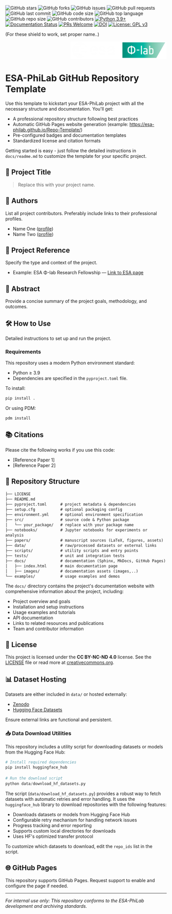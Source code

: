 ![GitHub stars](https://img.shields.io/github/stars/ESA-PhiLab/Repo-Template.svg)
![GitHub forks](https://img.shields.io/github/forks/ESA-PhiLab/Repo-Template.svg)
![GitHub issues](https://img.shields.io/github/issues/ESA-PhiLab/Repo-Template.svg)
![GitHub pull requests](https://img.shields.io/github/issues-pr/ESA-PhiLab/Repo-Template.svg)
![GitHub last commit](https://img.shields.io/github/last-commit/ESA-PhiLab/Repo-Template.svg)
![GitHub code size](https://img.shields.io/github/languages/code-size/ESA-PhiLab/Repo-Template.svg)
![GitHub top language](https://img.shields.io/github/languages/top/ESA-PhiLab/Repo-Template.svg)
![GitHub repo size](https://img.shields.io/github/repo-size/ESA-PhiLab/Repo-Template.svg)
![GitHub contributors](https://img.shields.io/github/contributors/ESA-PhiLab/Repo-Template.svg)
[![Python 3.9+](https://img.shields.io/badge/python-3.9+-blue.svg)](https://www.python.org/downloads/)
[![Documentation Status](https://img.shields.io/badge/docs-latest-green.svg)](https://github.com/ESA-PhiLab/Repo-Template/wiki)
[![PRs Welcome](https://img.shields.io/badge/PRs-welcome-brightgreen.svg)](https://makeapullrequest.com)
[![DOI](https://zenodo.org/badge/DOI/10.5281/zenodo.15332053.svg)](https://doi.org/10.5281/zenodo.15332053)
[![License: GPL v3](https://img.shields.io/badge/License-GPLv3-blue.svg)](https://www.gnu.org/licenses/gpl-3.0)

(For these shield to work, set proper name..)

<div align="right" style='margin-bottom: 2em;'>
  <img src="./docs/images/logo.png" alt="ESA-PhiLab Logo">
</div>


# ESA-PhiLab GitHub Repository Template



Use this template to kickstart your ESA-PhiLab project with all the necessary structure and documentation. You'll get:
- A professional repository structure following best practices
- Automatic GitHub Pages website generation (example: https://esa-philab.github.io/Repo-Template/)
- Pre-configured badges and documentation templates
- Standardized license and citation formats

Getting started is easy - just follow the detailed instructions in `docs/readme.md` to customize the template for your specific project.

## 📌 Project Title
> Replace this with your project name.

## 👥 Authors
List all project contributors. Preferably include links to their professional profiles.

- Name One ([profile](https://example.com))  
- Name Two ([profile](https://example.com))

## 📖 Project Reference
Specify the type and context of the project.

- Example: ESA Φ-lab Research Fellowship — [Link to ESA page](https://philab.esa.int)

## 📝 Abstract
Provide a concise summary of the project goals, methodology, and outcomes.

## 🛠️ How to Use
Detailed instructions to set up and run the project.

### Requirements
This repository uses a modern Python environment standard:
- Python ≥ 3.9
- Dependencies are specified in the `pyproject.toml` file.

To install:
```bash
pip install .
```
Or using PDM:
```bash
pdm install
```

## 📚 Citations
Please cite the following works if you use this code:
- [Reference Paper 1]
- [Reference Paper 2]

## 📂 Repository Structure
```
├── LICENSE
├── README.md
├── pyproject.toml      # project metadata & dependencies
├── setup.cfg           # optional packaging config
├── environment.yml     # optional environment specification
├── src/                # source code & Python package
│   └── your_package/   # replace with your package name
├── notebooks/          # Jupyter notebooks for experiments or analysis
├── papers/             # manuscript sources (LaTeX, figures, assets)
├── data/               # raw/processed datasets or external links
├── scripts/            # utility scripts and entry points
├── tests/              # unit and integration tests
├── docs/               # documentation (Sphinx, MkDocs, GitHub Pages)
│   ├── index.html      # main documentation page
│   ├── images/         # documentation assets (images,..)
└── examples/           # usage examples and demos
```

The `docs/` directory contains the project's documentation website with comprehensive information about the project, including:
- Project overview and goals
- Installation and setup instructions
- Usage examples and tutorials
- API documentation
- Links to related resources and publications
- Team and contributor information


## 📄 License
This project is licensed under the **CC BY-NC-ND 4.0** license. See the [LICENSE](./LICENSE) file or read more at [creativecommons.org](https://creativecommons.org/licenses/by-nc-nd/4.0/).

## 📊 Dataset Hosting
Datasets are either included in `data/` or hosted externally:
- [Zenodo](https://zenodo.org)
- [Hugging Face Datasets](https://huggingface.co/datasets)

Ensure external links are functional and persistent.

### 📥 Data Download Utilities

This repository includes a utility script for downloading datasets or models from the Hugging Face Hub:

```python
# Install required dependencies
pip install huggingface_hub

# Run the download script
python data/download_hf_datasets.py
```

The script (`data/download_hf_datasets.py`) provides a robust way to fetch datasets with automatic retries and error handling. It uses the `huggingface_hub` library to download repositories with the following features:

- Downloads datasets or models from Hugging Face Hub
- Configurable retry mechanism for handling network issues
- Progress tracking and error reporting
- Supports custom local directories for downloads
- Uses HF's optimized transfer protocol

To customize which datasets to download, edit the `repo_ids` list in the script.

## 🌐 GitHub Pages
This repository supports GitHub Pages. Request support to enable and configure the page if needed.

---

*For internal use only: This repository conforms to the ESA-PhiLab development and archiving standards.*
